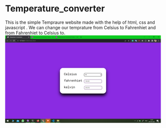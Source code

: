 # Temperature_converter
This is the simple Tempraure website made with the help of html, css and javascript .
We can change our temprature from Celsius to Fahrenhiet and from Fahrenhiet to Celsius to.
<img src="preview.png">
